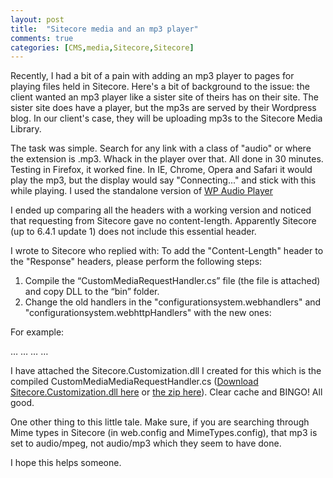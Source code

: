 ```yaml
---
layout: post
title:  "Sitecore media and an mp3 player"
comments: true
categories: [CMS,media,Sitecore,Sitecore]
---
```


Recently, I had a bit of a pain with adding an mp3 player to pages for playing files held in Sitecore. Here's a bit of background to the issue: the client wanted an mp3 player like a sister site of theirs has on their site. The sister site does have a player, but the mp3s are served by their Wordpress blog. In our client's case, they will be uploading mp3s to the Sitecore Media Library.
 
The task was simple. Search for any link with a class of "audio" or where the extension is .mp3. Whack in the player over that. All done in 30 minutes. Testing in Firefox, it worked fine. In IE, Chrome, Opera and Safari it would play the mp3, but the display would say "Connecting..." and stick with this while playing. I used the standalone version of [WP Audio Player](http://wpaudioplayer.com/standalone/)
 
I ended up comparing all the headers with a working version and noticed that requesting from Sitecore gave no content-length. Apparently Sitecore (up to 6.4.1 update 1) does not include this essential header.
 
I wrote to Sitecore who replied with:
To add the "Content-Length" header to the "Response" headers, please perform the following steps:
 
1. Compile the “CustomMediaRequestHandler.cs” file (the file is attached) and copy DLL to the “bin” folder.
2. Change the old handlers in the "configurationsystem.webhandlers" and "configurationsystem.webhttpHandlers" with the new ones:
 
For example:

<handlers>
…
<add verb="*" path="sitecore_media.ashx" type="Sitecore.Customization.CustomMediaRequestHandler, Sitecore.Customization" name="CustomMediaRequestHandler" />
…
</handlers>
<httpHandlers>
…
<add verb="*" path="sitecore_media.ashx" type="Sitecore.Customization.CustomMediaRequestHandler, Sitecore.Customization " />
…
</httpHandlers>

 
I have attached the Sitecore.Customization.dll I created for this which is the compiled CustomMediaMediaRequestHandler.cs ([Download Sitecore.Customization.dll here](http://files.meloveyouruntime.com/Sitecore.Customization.dll) or [the zip here](http://files.meloveyouruntime.com/Sitecore.Customization.zip)). Clear cache and BINGO! All good.
 
One other thing to this little tale. Make sure, if you are searching through Mime types in Sitecore (in web.config and MimeTypes.config), that mp3 is set to audio/mpeg, not audio/mp3 which they seem to have done.
 
I hope this helps someone.
